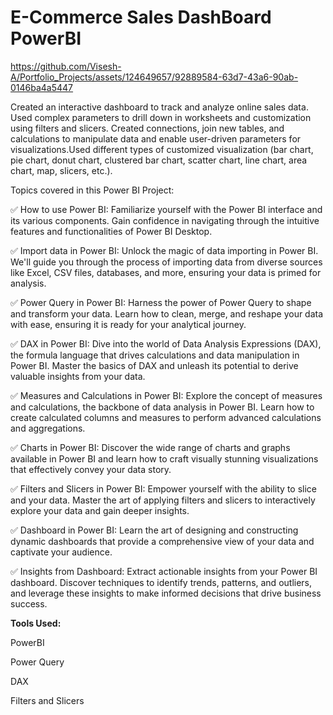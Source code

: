 # E-Commerce Sales DashBoard PowerBI




https://github.com/Visesh-A/Portfolio_Projects/assets/124649657/92889584-63d7-43a6-90ab-0146ba4a5447




















Created an interactive dashboard to track and analyze online sales data. Used complex parameters to drill down in worksheets and customization using filters and slicers. Created connections, join new tables, and calculations to manipulate data and enable user-driven parameters for visualizations.Used different types of customized visualization (bar chart, pie chart, donut chart, clustered bar chart, scatter chart, line chart, area chart, map, slicers, etc.).

Topics covered in this Power BI Project:

✅ How to use Power BI: Familiarize yourself with the Power BI interface and its various components. Gain confidence in navigating through the intuitive features and functionalities of Power BI Desktop.

✅ Import data in Power BI: Unlock the magic of data importing in Power BI. We'll guide you through the process of importing data from diverse sources like Excel, CSV files, databases, and more, ensuring your data is primed for analysis.

✅ Power Query in Power BI: Harness the power of Power Query to shape and transform your data. Learn how to clean, merge, and reshape your data with ease, ensuring it is ready for your analytical journey.

✅ DAX in Power BI: Dive into the world of Data Analysis Expressions (DAX), the formula language that drives calculations and data manipulation in Power BI. Master the basics of DAX and unleash its potential to derive valuable insights from your data.

✅ Measures and Calculations in Power BI: Explore the concept of measures and calculations, the backbone of data analysis in Power BI. Learn how to create calculated columns and measures to perform advanced calculations and aggregations.

✅ Charts in Power BI: Discover the wide range of charts and graphs available in Power BI and learn how to craft visually stunning visualizations that effectively convey your data story.

✅ Filters and Slicers in Power BI: Empower yourself with the ability to slice and your data. Master the art of applying filters and slicers to interactively explore your data and gain deeper insights.

✅ Dashboard in Power BI: Learn the art of designing and constructing dynamic dashboards that provide a comprehensive view of your data and captivate your audience.

✅ Insights from Dashboard: Extract actionable insights from your Power BI dashboard. Discover techniques to identify trends, patterns, and outliers, and leverage these insights to make informed decisions that drive business success.

**Tools Used:**

PowerBI

Power Query

DAX

Filters and Slicers
